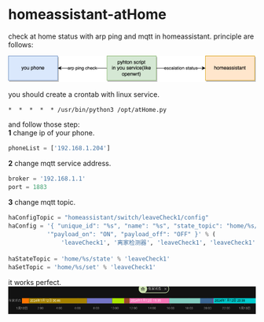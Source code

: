 # homeassistant-atHome
check at home status with arp ping and mqtt in homeassistant. principle are follows:

![principle](principle.png)

you should create a crontab with linux service. 
```crontab
*  *  *  *  * /usr/bin/python3 /opt/atHome.py
```
and follow those step:  
<b>1</b> change ip of your phone.
```python
phoneList = ['192.168.1.204']
```
<b>2</b> change mqtt service address.
```python
broker = '192.168.1.1'
port = 1883
```
<b>3</b> change mqtt topic.
```python
haConfigTopic = "homeassistant/switch/leaveCheck1/config"
haConfig = '{ "unique_id": "%s", "name": "%s", "state_topic": "home/%s/state", "command_topic": "home/%s/set", ' \
           '"payload_on": "ON", "payload_off": "OFF" }' % (
               'leaveCheck1', '离家检测器', 'leaveCheck1', 'leaveCheck1')

haStateTopic = 'home/%s/state' % 'leaveCheck1'
haSetTopic = 'home/%s/set' % 'leaveCheck1'
```
it works perfect.
![work](work.png)
